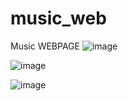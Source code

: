 # music_web
Music WEBPAGE
![image](https://user-images.githubusercontent.com/102571088/169653002-b6f64361-f36d-4c23-b0cc-20907b0e2d5a.png)


![image](https://user-images.githubusercontent.com/102571088/169653016-f3414af4-0d2b-4ad5-8923-1396358277aa.png)


![image](https://user-images.githubusercontent.com/102571088/169653027-e722703f-fc38-4435-9290-2991057871ff.png)
